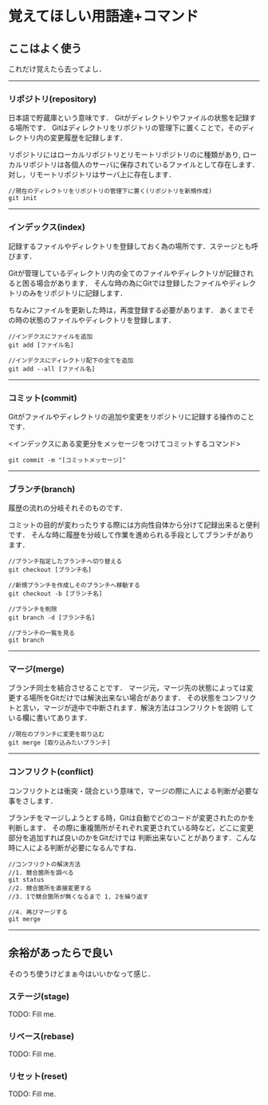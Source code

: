 # 覚えてほしい用語達+コマンド

## ここはよく使う
これだけ覚えたら去ってよし．

---
### リポジトリ(repository)
日本語で貯蔵庫という意味です．
Gitがディレクトリやファイルの状態を記録する場所です．
Gitはディレクトリをリポジトリの管理下に置くことで，そのディレクトリ内の変更履歴を記録します．

リポジトリにはローカルリポジトリとリモートリポジトリのに種類があり,
ローカルリポジトリは各個人のサーバに保存されているファイルとして存在します．
対し，リモートリポジトリはサーバ上に存在します．

```
//現在のディレクトリをリポジトリの管理下に置く(リポジトリを新規作成)
git init
```

---
### インデックス(index)
記録するファイルやディレクトリを登録しておく為の場所です．ステージとも呼びます．

Gitが管理しているディレクトリ内の全てのファイルやディレクトリが記録されると困る場合があります．
そんな時の為にGitでは登録したファイルやディレクトリのみをリポジトリに記録します．

ちなみにファイルを更新した時は，再度登録する必要があります．
あくまでその時の状態のファイルやディレクトリを登録します．

```
//インデクスにファイルを追加
git add [ファイル名]
```
```
//インデクスにディレクトリ配下の全てを追加
git add --all [ファイル名]
```

---
### コミット(commit)
Gitがファイルやディレクトリの追加や変更をリポジトリに記録する操作のことです．

<インデックスにある変更分をメッセージをつけてコミットするコマンド>
```
git commit -m "[コミットメッセージ]"
```

---
### ブランチ(branch)
履歴の流れの分岐それそのものです．

コミットの目的が変わったりする際には方向性自体から分けて記録出来ると便利です．
そんな時に履歴を分岐して作業を進められる手段としてブランチがあります．

```
//ブランチ指定したブランチへ切り替える
git checkout [ブランチ名]
```
```
//新規ブランチを作成しそのブランチへ移動する
git checkout -b [ブランチ名]
```
```
//ブランチを削除
git branch -d [ブランチ名]
```
```
//ブランチの一覧を見る
git branch
```

---
### マージ(merge)
ブランチ同士を結合させることです．
マージ元，マージ先の状態によっては変更する場所をGitだけでは解決出来ない場合があります．
その状態をコンフリクトと言い，マージが途中で中断されます．解決方法はコンフリクトを説明
している欄に書いてあります．

```
//現在のブランチに変更を取り込む
git merge [取り込みたいブランチ]
```

---
### コンフリクト(conflict)
コンフリクトとは衝突・競合という意味で，マージの際に人による判断が必要な事をさします．

ブランチをマージしようとする時，Gitは自動でどのコードが変更されたのかを判断します．
その際に重複箇所がそれぞれ変更されている時など，どこに変更部分を追加すれば良いのかをGitだけでは
判断出来ないことがあります．こんな時に人による判断が必要になるんですね．

```
//コンフリクトの解決方法
//1. 競合箇所を調べる
git status
//2. 競合箇所を直接変更する
//3. 1で競合箇所が無くなるまで 1, 2を繰り返す

//4. 再びマージする
git merge
```

---
## 余裕があったらで良い
そのうち使うけどまぁ今はいいかなって感じ．

### ステージ(stage)
TODO: Fill me.
### リベース(rebase)
TODO: Fill me.
### リセット(reset)
TODO: Fill me.

